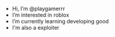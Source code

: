 -  Hi, I’m @playgamerrr
-  I’m interested in roblox
-  I’m currently learning developing good
-  I'm also a exploiter 
